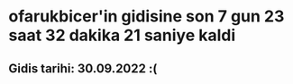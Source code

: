 # ofarukbicer'in gidisine son 7 gun 23 saat 32 dakika 21 saniye kaldi

## Gidis tarihi: 30.09.2022 :(